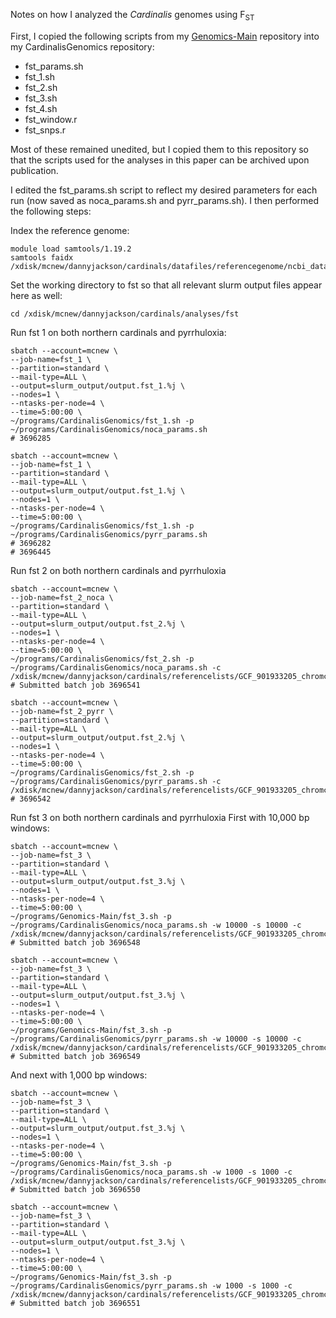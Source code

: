 Notes on how I analyzed the *Cardinalis* genomes using F<sub>ST</sub>

First, I copied the following scripts from my [Genomics-Main](https://github.com/dannyjackson/Genomics-Main) repository into my CardinalisGenomics repository: 
 - fst_params.sh
 - fst_1.sh
 - fst_2.sh
 - fst_3.sh
 - fst_4.sh
 - fst_window.r
 - fst_snps.r

Most of these remained unedited, but I copied them to this repository so that the scripts used for the analyses in this paper can be archived upon publication.

I edited the fst_params.sh script to reflect my desired parameters for each run (now saved as noca_params.sh and pyrr_params.sh). I then performed the following steps:

Index the reference genome:
```
module load samtools/1.19.2
samtools faidx /xdisk/mcnew/dannyjackson/cardinals/datafiles/referencegenome/ncbi_dataset/data/GCF_901933205.1/GCF_901933205.1_STF_HiC_genomic.fna
```


Set the working directory to fst so that all relevant slurm output files appear here as well:
```
cd /xdisk/mcnew/dannyjackson/cardinals/analyses/fst
```


Run fst 1 on both northern cardinals and pyrrhuloxia:
```
sbatch --account=mcnew \
--job-name=fst_1 \
--partition=standard \
--mail-type=ALL \
--output=slurm_output/output.fst_1.%j \
--nodes=1 \
--ntasks-per-node=4 \
--time=5:00:00 \
~/programs/CardinalisGenomics/fst_1.sh -p ~/programs/CardinalisGenomics/noca_params.sh
# 3696285

sbatch --account=mcnew \
--job-name=fst_1 \
--partition=standard \
--mail-type=ALL \
--output=slurm_output/output.fst_1.%j \
--nodes=1 \
--ntasks-per-node=4 \
--time=5:00:00 \
~/programs/CardinalisGenomics/fst_1.sh -p ~/programs/CardinalisGenomics/pyrr_params.sh
# 3696282
# 3696445
```


Run fst 2 on both northern cardinals and pyrrhuloxia
```
sbatch --account=mcnew \
--job-name=fst_2_noca \
--partition=standard \
--mail-type=ALL \
--output=slurm_output/output.fst_2.%j \
--nodes=1 \
--ntasks-per-node=4 \
--time=5:00:00 \
~/programs/CardinalisGenomics/fst_2.sh -p ~/programs/CardinalisGenomics/noca_params.sh -c /xdisk/mcnew/dannyjackson/cardinals/referencelists/GCF_901933205_chromconversion.txt
# Submitted batch job 3696541

sbatch --account=mcnew \
--job-name=fst_2_pyrr \
--partition=standard \
--mail-type=ALL \
--output=slurm_output/output.fst_2.%j \
--nodes=1 \
--ntasks-per-node=4 \
--time=5:00:00 \
~/programs/CardinalisGenomics/fst_2.sh -p ~/programs/CardinalisGenomics/pyrr_params.sh -c /xdisk/mcnew/dannyjackson/cardinals/referencelists/GCF_901933205_chromconversion.txt
# 3696542
```


Run fst 3 on both northern cardinals and pyrrhuloxia
First with 10,000 bp windows:
```
sbatch --account=mcnew \
--job-name=fst_3 \
--partition=standard \
--mail-type=ALL \
--output=slurm_output/output.fst_3.%j \
--nodes=1 \
--ntasks-per-node=4 \
--time=5:00:00 \
~/programs/Genomics-Main/fst_3.sh -p ~/programs/CardinalisGenomics/noca_params.sh -w 10000 -s 10000 -c /xdisk/mcnew/dannyjackson/cardinals/referencelists/GCF_901933205_chromconversion.txt
# Submitted batch job 3696548

sbatch --account=mcnew \
--job-name=fst_3 \
--partition=standard \
--mail-type=ALL \
--output=slurm_output/output.fst_3.%j \
--nodes=1 \
--ntasks-per-node=4 \
--time=5:00:00 \
~/programs/Genomics-Main/fst_3.sh -p ~/programs/CardinalisGenomics/pyrr_params.sh -w 10000 -s 10000 -c /xdisk/mcnew/dannyjackson/cardinals/referencelists/GCF_901933205_chromconversion.txt
# Submitted batch job 3696549
```

And next with 1,000 bp windows:
```
sbatch --account=mcnew \
--job-name=fst_3 \
--partition=standard \
--mail-type=ALL \
--output=slurm_output/output.fst_3.%j \
--nodes=1 \
--ntasks-per-node=4 \
--time=5:00:00 \
~/programs/Genomics-Main/fst_3.sh -p ~/programs/CardinalisGenomics/noca_params.sh -w 1000 -s 1000 -c /xdisk/mcnew/dannyjackson/cardinals/referencelists/GCF_901933205_chromconversion.txt
# Submitted batch job 3696550

sbatch --account=mcnew \
--job-name=fst_3 \
--partition=standard \
--mail-type=ALL \
--output=slurm_output/output.fst_3.%j \
--nodes=1 \
--ntasks-per-node=4 \
--time=5:00:00 \
~/programs/Genomics-Main/fst_3.sh -p ~/programs/CardinalisGenomics/pyrr_params.sh -w 1000 -s 1000 -c /xdisk/mcnew/dannyjackson/cardinals/referencelists/GCF_901933205_chromconversion.txt
# Submitted batch job 3696551
```